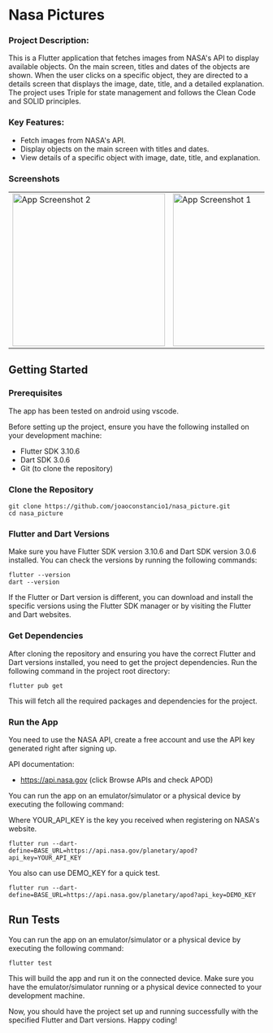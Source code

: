 # Nasa Pictures

### Project Description:

This is a Flutter application that fetches images from NASA's API to display available objects. On the main screen, titles and dates of the objects are shown. When the user clicks on a specific object, they are directed to a details screen that displays the image, date, title, and a detailed explanation. The project uses Triple for state management and follows the Clean Code and SOLID principles.



### Key Features:

- Fetch images from NASA's API.
- Display objects on the main screen with titles and dates.
- View details of a specific object with image, date, title, and explanation.

### Screenshots


<table>
  <tr>
    <td>
      <img src="https://github.com/joaoconstancio1/nasa_picture/assets/34341430/fef20efe-7830-47ef-82f9-c8681208b539" alt="App Screenshot 2" width="300" />    </td>
    <td>
      <img src="https://github.com/joaoconstancio1/nasa_picture/assets/34341430/e28df291-18ec-4706-8529-cc3fe46eebdd" alt="App Screenshot 1" width="300" />    </td>
  </tr>
</table>


## Getting Started

### Prerequisites
The app has been tested on android using vscode.

Before setting up the project, ensure you have the following installed on your development machine:

- Flutter SDK 3.10.6
- Dart SDK 3.0.6
- Git (to clone the repository)

### Clone the Repository
```
git clone https://github.com/joaoconstancio1/nasa_picture.git
cd nasa_picture
```

### Flutter and Dart Versions
Make sure you have Flutter SDK version 3.10.6 and Dart SDK version 3.0.6 installed. You can check the versions by running the following commands:

```
flutter --version
dart --version
```

If the Flutter or Dart version is different, you can download and install the specific versions using the Flutter SDK manager or by visiting the Flutter and Dart websites.


### Get Dependencies
After cloning the repository and ensuring you have the correct Flutter and Dart versions installed, you need to get the project dependencies. Run the following command in the project root directory:

```
flutter pub get
```

This will fetch all the required packages and dependencies for the project.

### Run the App

You need to use the NASA API, create a free account and use the API key generated right after signing up.

API documentation:

- https://api.nasa.gov (click Browse APIs and check APOD)

You can run the app on an emulator/simulator or a physical device by executing the following command:

Where YOUR_API_KEY is the key you received when registering on NASA's website.

```
flutter run --dart-define=BASE_URL=https://api.nasa.gov/planetary/apod?api_key=YOUR_API_KEY
```

You also can use DEMO_KEY for a quick test.
```
flutter run --dart-define=BASE_URL=https://api.nasa.gov/planetary/apod?api_key=DEMO_KEY
```

## Run Tests
You can run the app on an emulator/simulator or a physical device by executing the following command:

```
flutter test
```


This will build the app and run it on the connected device. Make sure you have the emulator/simulator running or a physical device connected to your development machine.

Now, you should have the project set up and running successfully with the specified Flutter and Dart versions. Happy coding!








